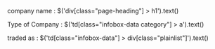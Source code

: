 company name : $('div[class="page-heading"] > h1').text()

Type of Company : $('td[class="infobox-data category"] > a').text()

traded as : $('td[class="infobox-data"] > div[class="plainlist"]').text()
